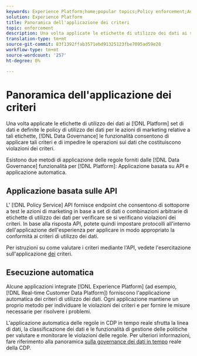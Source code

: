 ```yaml
---
keywords: Experience Platform;home;popular topics;Policy enforcement;Automatic enforcement;API-based enforcement;data governance
solution: Experience Platform
title: Panoramica dell'applicazione dei criteri
topic: enforcement
description: Una volta applicate le etichette di utilizzo dei dati ai set di dati Adobe Experience Platform e definite le policy di utilizzo dei dati per le azioni di marketing relative a tali etichette, le funzionalità di governance dei dati consentono di applicare tali criteri e di impedire le operazioni sui dati che costituiscono violazioni dei criteri. Esistono due metodi per l'applicazione dei criteri forniti dalle funzionalità di governance dei dati sulla piattaforma, l'applicazione basata sulle API e l'applicazione automatica.
translation-type: tm+mt
source-git-commit: 83f1392ffab3571ebd91325123fbe7095ad59e28
workflow-type: tm+mt
source-wordcount: '257'
ht-degree: 0%

---
```



# Panoramica dell&#39;applicazione dei criteri

Una volta applicate le etichette di utilizzo dei dati ai [!DNL Platform] set di dati e definite le policy di utilizzo dei dati per le azioni di marketing relative a tali etichette, [!DNL Data Governance] le funzionalità consentono di applicare tali criteri e di impedire le operazioni sui dati che costituiscono violazioni dei criteri.

Esistono due metodi di applicazione delle regole forniti dalle [!DNL Data Governance] funzionalità per [!DNL Platform]: Applicazione basata su API e applicazione automatica.

## Applicazione basata sulle API

L&#39; [!DNL Policy Service] API fornisce endpoint che consentono di sottoporre a test le azioni di marketing in base a set di dati o combinazioni arbitrarie di etichette di utilizzo dei dati per verificare se si verificano violazioni dei criteri. In base alla risposta API, potete quindi impostare protocolli all&#39;interno dell&#39;applicazione dell&#39;esperienza per applicare in modo appropriato la conformità ai criteri di utilizzo dei dati.

Per istruzioni su come valutare i criteri mediante l&#39;API, vedete l&#39;esercitazione sull&#39;applicazione [dei](api-enforcement.md) criteri.

## Esecuzione automatica

Alcune applicazioni integrate [!DNL Experience Platform] (ad esempio, [!DNL Real-time Customer Data Platform]) forniscono l&#39;applicazione automatica dei criteri di utilizzo dei dati. Ogni applicazione mantiene un proprio metodo per individuare le violazioni dei criteri e per fornire le misure necessarie per risolvere i problemi.

L&#39;applicazione automatica delle regole in CDP in tempo reale sfrutta la linea di dati, la classificazione dei dati e le funzionalità di gestione delle politiche per valutare e monitorare le violazioni delle regole. Per ulteriori informazioni, fare riferimento alla panoramica [sulla governance dei dati in tempo](../../rtcdp/privacy/data-governance-overview.md#enforce-data-usage-compliance) reale della CDP.
